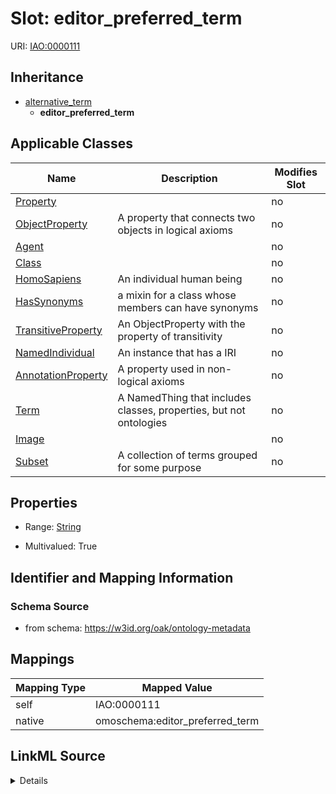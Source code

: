 

# Slot: editor_preferred_term



URI: [IAO:0000111](http://purl.obolibrary.org/obo/IAO_0000111)




## Inheritance

* [alternative_term](alternative_term.md)
    * **editor_preferred_term**






## Applicable Classes

| Name | Description | Modifies Slot |
| --- | --- | --- |
| [Property](Property.md) |  |  no  |
| [ObjectProperty](ObjectProperty.md) | A property that connects two objects in logical axioms |  no  |
| [Agent](Agent.md) |  |  no  |
| [Class](Class.md) |  |  no  |
| [HomoSapiens](HomoSapiens.md) | An individual human being |  no  |
| [HasSynonyms](HasSynonyms.md) | a mixin for a class whose members can have synonyms |  no  |
| [TransitiveProperty](TransitiveProperty.md) | An ObjectProperty with the property of transitivity |  no  |
| [NamedIndividual](NamedIndividual.md) | An instance that has a IRI |  no  |
| [AnnotationProperty](AnnotationProperty.md) | A property used in non-logical axioms |  no  |
| [Term](Term.md) | A NamedThing that includes classes, properties, but not ontologies |  no  |
| [Image](Image.md) |  |  no  |
| [Subset](Subset.md) | A collection of terms grouped for some purpose |  no  |







## Properties

* Range: [String](String.md)

* Multivalued: True





## Identifier and Mapping Information







### Schema Source


* from schema: https://w3id.org/oak/ontology-metadata




## Mappings

| Mapping Type | Mapped Value |
| ---  | ---  |
| self | IAO:0000111 |
| native | omoschema:editor_preferred_term |




## LinkML Source

<details>
```yaml
name: editor_preferred_term
in_subset:
- obi permitted profile
from_schema: https://w3id.org/oak/ontology-metadata
rank: 1000
is_a: alternative_term
slot_uri: IAO:0000111
alias: editor_preferred_term
domain_of:
- HasSynonyms
range: string
multivalued: true

```
</details>